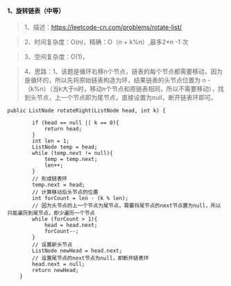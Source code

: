 #### 1、旋转链表（中等）
> 1、描述：https://leetcode-cn.com/problems/rotate-list/

> 2、时间复杂度：O(n)，精确：O（n + k%n）,最多2*n -1 次

> 3、空间复杂度：O(1)，

> 4、思路：1、该题是循环右移n个节点，链表的每个节点都需要移动，因为是循环的，所以先将原始链表构造为环，结果链表的头节点位置为 n - （k%n）（当k大于n时，移动n个节点和原链表相同，所以不需要移动），找到头节点，上一个节点即为尾节点，直接设置为null，断开链表环即可。

```
public ListNode rotateRight(ListNode head, int k) {

        if (head == null || k == 0){
            return head;
        }
        int len = 1;
        ListNode temp = head;
        while (temp.next != null){
            temp = temp.next;
            len++;
        }
        // 形成链表环
        temp.next = head;
        // 计算移动后头节点的位置
        int forCount = len - (k % len);
        // 因为头节点的上一个节点为尾节点，需要将尾节点的next节点置为null，所以只能遍历到尾节点，即少遍历一个节点
        while (forCount > 1){
            head = head.next;
            forCount--;
        }
        // 设置新头节点
        ListNode newHead = head.next;
        // 设置尾节点的next节点为null，即断开链表环
        head.next = null;
        return newHead;
    }
```
